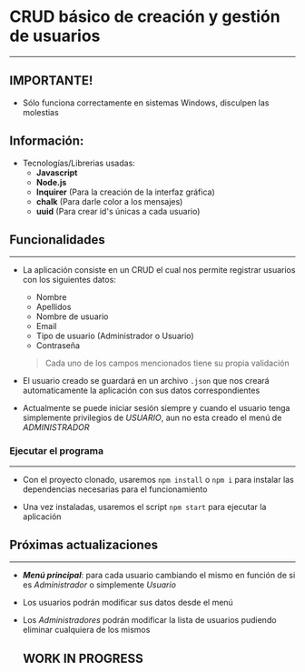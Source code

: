 # CRUD básico de creación y gestión de usuarios
---

## IMPORTANTE!
- Sólo funciona correctamente en sistemas Windows, disculpen las molestias

## Información:

- Tecnologías/Librerias usadas:
    - **Javascript**
    - **Node.js**
    - **Inquirer** (Para la creación de la interfaz gráfica)
    - **chalk** (Para darle color a los mensajes)
    - **uuid** (Para crear id's únicas a cada usuario)

## Funcionalidades
---

- La aplicación consiste en un CRUD el cual nos permite registrar usuarios con los siguientes datos: 
    - Nombre
    - Apellidos
    - Nombre de usuario
    - Email
    - Tipo de usuario (Administrador o Usuario)
    - Contraseña

    > Cada uno de los campos mencionados tiene su propia validación

- El usuario creado se guardará en un archivo `.json` que nos creará automaticamente la aplicación con sus datos correspondientes

- Actualmente se puede iniciar sesión siempre y cuando el usuario tenga simplemente privilegios de *USUARIO*, aun no esta creado el menú de *ADMINISTRADOR*

### Ejecutar el programa
---
- Con el proyecto clonado, usaremos `npm install` o `npm i` para instalar las dependencias necesarias para el funcionamiento

- Una vez instaladas, usaremos el script `npm start` para ejecutar la aplicación

## Próximas actualizaciones
---

- ***Menú principal***: para cada usuario cambiando el mismo en función de si es *Administrador* o simplemente *Usuario*

- Los usuarios podrán modificar sus datos desde el menú

- Los *Administradores* podrán modificar la lista de usuarios pudiendo eliminar cualquiera de los mismos

    ## WORK IN PROGRESS